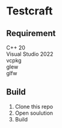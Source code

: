 # Testcraft  
  
## Requirement  
C++ 20  
Visual Studio 2022  
vcpkg  
glew  
glfw  

## Build
1. Clone this repo  
2. Open soulution  
3. Build  